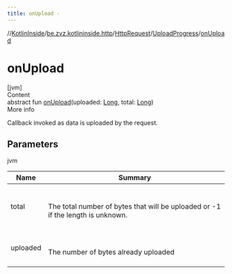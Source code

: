 ```yaml
---
title: onUpload -
---
```

//[KotlinInside](../../../index.md)/[be.zvz.kotlininside.http](../../index.md)/[HttpRequest](../index.md)/[UploadProgress](index.md)/[onUpload](on-upload.md)



# onUpload  
[jvm]  
Content  
abstract fun [onUpload](on-upload.md)(uploaded: [Long](https://kotlinlang.org/api/latest/jvm/stdlib/kotlin/-long/index.html), total: [Long](https://kotlinlang.org/api/latest/jvm/stdlib/kotlin/-long/index.html))  
More info  


Callback invoked as data is uploaded by the request.



## Parameters  
  
jvm  
  
|  Name|  Summary| 
|---|---|
| <a name="be.zvz.kotlininside.http/HttpRequest.UploadProgress/onUpload/#long#long/PointingToDeclaration/"></a>total| <a name="be.zvz.kotlininside.http/HttpRequest.UploadProgress/onUpload/#long#long/PointingToDeclaration/"></a><br><br>The total number of bytes that will be uploaded or -1 if the length is unknown.<br><br>
| <a name="be.zvz.kotlininside.http/HttpRequest.UploadProgress/onUpload/#long#long/PointingToDeclaration/"></a>uploaded| <a name="be.zvz.kotlininside.http/HttpRequest.UploadProgress/onUpload/#long#long/PointingToDeclaration/"></a><br><br>The number of bytes already uploaded<br><br>
  
  



